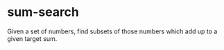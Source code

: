 # sum-search
Given a set of numbers, find subsets of those numbers which add up to a given target sum.